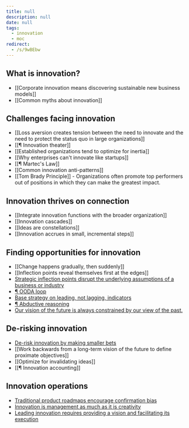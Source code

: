 ```yaml
---
title: null
description: null
date: null
tags:
  - innovation
  - moc
redirect:
  - /s/9wBEbw
---
```


## What is innovation?

- [[Corporate innovation means discovering sustainable new business models]]
- [[Common myths about innovation]]

## Challenges facing innovation

- [[Loss aversion creates tension between the need to innovate and the need to protect the status quo in large organizations]]
- [[¶ Innovation theater]]
- [[Established organizations tend to optimize for inertia]]
- [[Why enterprises can't innovate like startups]]
- [[¶ Martec's Law]]
- [[Common innovation anti-patterns]]
- [[Tom Brady Principle]] - Organizations often promote top performers out of positions in which they can make the greatest impact.

## Innovation thrives on connection

- [[Integrate innovation functions with the broader organization]]
- [[Innovation cascades]]
- [[Ideas are constellations]]
- [[Innovation accrues in small, incremental steps]]

## Finding opportunities for innovation

- [[Change happens gradually, then suddenly]]
- [[Inflection points reveal themselves first at the edges]]
- [Strategic inflection points disrupt the underlying assumptions of a business or industry](https://publish.obsidian.md/mobydiction/notes/Strategic+inflection+points+disrupt+the+underlying+assumptions+of+a+business+or+industry)
- [¶ OODA loop](https://publish.obsidian.md/mobydiction/notes/%C2%B6+OODA+Loop)
- [Base strategy on leading, not lagging, indicators](https://publish.obsidian.md/mobydiction/notes/Base+strategy+on+leading%2C+not+lagging%2C+indicators)
- [¶ Abductive reasoning](https://publish.obsidian.md/mobydiction/notes/%C2%B6+Abductive+reasoning)
- [Our vision of the future is always constrained by our view of the past.](https://publish.obsidian.md/mobydiction/notes/Our+vision+of+the+future+is+always+constrained+by+our+view+of+the+past.)

## De-risking innovation

- [De-risk innovation by making smaller bets](https://publish.obsidian.md/mobydiction/notes/De-risk+innovation+by+making+smaller+bets)
- [[Work backwards from a long-term vision of the future to define proximate objectives]]
- [[Optimize for invalidating ideas]]
- [[¶ Innovation accounting]]

## Innovation operations

- [Traditional product roadmaps encourage confirmation bias](https://publish.obsidian.md/mobydiction/notes/Traditional+product+roadmaps+encourage+confirmation+bias)
- [Innovation is management as much as it is creativity](https://publish.obsidian.md/mobydiction/notes/Innovation+is+management+as+much+as+it+is+creativity)
- [Leading innovation requires providing a vision and facilitating its execution](https://publish.obsidian.md/mobydiction/notes/Leading+innovation+requires+providing+a+vision+and+facilitating+its+execution)
